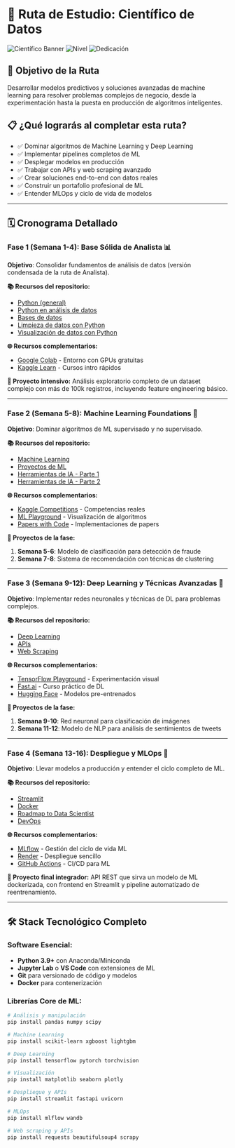 # 🔬 Ruta de Estudio: Científico de Datos

![Científico Banner](https://img.shields.io/badge/Duración-12--16%20semanas-blue) ![Nivel](https://img.shields.io/badge/Nivel-Intermedio%20a%20Avanzado-red) ![Dedicación](https://img.shields.io/badge/Dedicación-15--20h%2Fsemana-orange)

## 🎯 Objetivo de la Ruta

Desarrollar modelos predictivos y soluciones avanzadas de machine learning para resolver problemas complejos de negocio, desde la experimentación hasta la puesta en producción de algoritmos inteligentes.

## 📋 ¿Qué lograrás al completar esta ruta?

- ✅ Dominar algoritmos de Machine Learning y Deep Learning
- ✅ Implementar pipelines completos de ML
- ✅ Desplegar modelos en producción
- ✅ Trabajar con APIs y web scraping avanzado
- ✅ Crear soluciones end-to-end con datos reales
- ✅ Construir un portafolio profesional de ML
- ✅ Entender MLOps y ciclo de vida de modelos

---

## 🗓️ Cronograma Detallado

### **Fase 1 (Semana 1-4): Base Sólida de Analista** 📊

**Objetivo**: Consolidar fundamentos de análisis de datos (versión condensada de la ruta de Analista).

**📚 Recursos del repositorio:**
- [Python (general)](../1_Fundamentos/Python.pdf)
- [Python en análisis de datos](../3_Analisis_Visualizacion/Python_Analisis_Datos.pdf)
- [Bases de datos](../2_Gestion_Datos/Bases_de_datos.pdf)
- [Limpieza de datos con Python](../2_Gestion_Datos/Limpieza_datos_Python.pdf)
- [Visualización de datos con Python](../3_Analisis_Visualizacion/Visualizacion_Python.pdf)

**🌐 Recursos complementarios:**
- [Google Colab](https://colab.research.google.com/) - Entorno con GPUs gratuitas
- [Kaggle Learn](https://www.kaggle.com/learn) - Cursos intro rápidos

**🎯 Proyecto intensivo:**
Análisis exploratorio completo de un dataset complejo con más de 100k registros, incluyendo feature engineering básico.

---

### **Fase 2 (Semana 5-8): Machine Learning Foundations** 🤖

**Objetivo**: Dominar algoritmos de ML supervisado y no supervisado.

**📚 Recursos del repositorio:**
- [Machine Learning](../4_ML_IA/Machine_Learning.pdf)
- [Proyectos de ML](../4_ML_IA/Proyectos_ML.pdf)
- [Herramientas de IA - Parte 1](../4_ML_IA/Herramientas_IA_1.pdf)
- [Herramientas de IA - Parte 2](../4_ML_IA/Herramientas_IA_2.pdf)

**🌐 Recursos complementarios:**
- [Kaggle Competitions](https://www.kaggle.com/competitions) - Competencias reales
- [ML Playground](https://ml-playground.com/) - Visualización de algoritmos
- [Papers with Code](https://paperswithcode.com) - Implementaciones de papers

**🎯 Proyectos de la fase:**
1. **Semana 5-6**: Modelo de clasificación para detección de fraude
2. **Semana 7-8**: Sistema de recomendación con técnicas de clustering

---

### **Fase 3 (Semana 9-12): Deep Learning y Técnicas Avanzadas** 🧠

**Objetivo**: Implementar redes neuronales y técnicas de DL para problemas complejos.

**📚 Recursos del repositorio:**
- [Deep Learning](../4_ML_IA/Deep_Learning.pdf)
- [APIs](../2_Gestion_Datos/APIs.pdf)
- [Web Scraping](../2_Gestion_Datos/Web_Scraping.pdf)

**🌐 Recursos complementarios:**
- [TensorFlow Playground](https://playground.tensorflow.org/) - Experimentación visual
- [Fast.ai](https://course.fast.ai) - Curso práctico de DL
- [Hugging Face](https://huggingface.co/spaces) - Modelos pre-entrenados

**🎯 Proyectos de la fase:**
1. **Semana 9-10**: Red neuronal para clasificación de imágenes
2. **Semana 11-12**: Modelo de NLP para análisis de sentimientos de tweets

---

### **Fase 4 (Semana 13-16): Despliegue y MLOps** 🚀

**Objetivo**: Llevar modelos a producción y entender el ciclo completo de ML.

**📚 Recursos del repositorio:**
- [Streamlit](../6_Desarrollo/Streamlit.pdf)
- [Docker](../6_Desarrollo/Docker.pdf)
- [Roadmap to Data Scientist](../5_Roadmaps/Roadmap_Data_Scientist.pdf)
- [DevOps](../6_Desarrollo/DevOps.pdf)

**🌐 Recursos complementarios:**
- [MLflow](https://mlflow.org/) - Gestión del ciclo de vida ML
- [Render](https://render.com/) - Despliegue sencillo
- [GitHub Actions](https://github.com/features/actions) - CI/CD para ML

**🎯 Proyecto final integrador:**
API REST que sirva un modelo de ML dockerizada, con frontend en Streamlit y pipeline automatizado de reentrenamiento.

---

## 🛠️ Stack Tecnológico Completo

### Software Esencial:
- **Python 3.9+** con Anaconda/Miniconda
- **Jupyter Lab** o **VS Code** con extensiones de ML
- **Git** para versionado de código y modelos
- **Docker** para contenerización

### Librerías Core de ML:
```bash
# Análisis y manipulación
pip install pandas numpy scipy

# Machine Learning
pip install scikit-learn xgboost lightgbm

# Deep Learning
pip install tensorflow pytorch torchvision

# Visualización
pip install matplotlib seaborn plotly

# Despliegue y APIs
pip install streamlit fastapi uvicorn

# MLOps
pip install mlflow wandb

# Web scraping y APIs
pip install requests beautifulsoup4 scrapy